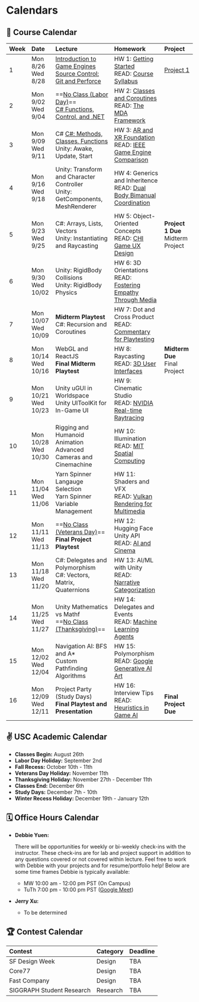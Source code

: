 # Calendars

## 📓 Course Calendar
| Week | Date                     | Lecture                                           | Homework              | Project |
| :----| :----------------------- | :------------------------------------------------ | :-------------------------------| :--------------|
| 1    | Mon 8/26 <br> Wed 8/28   | [Introduction to Game Engines](https://www.icloud.com/keynote/055cfB5qNWLVUltYjF0Qk-2Ig#Lecture1) <br> [Source Control: Git and Perforce](https://www.icloud.com/keynote/0b9r3O7DYukbd4il9HXbSfaDg#Lecture1) | HW 1: [Getting Started](./Homework/hw01.md)  <br> READ: [Course Syllabus](./courseinfo.md)  | [Project 1](./Projects/proj1_kitchen.md)  |
| 2    | Mon 9/02 <br> Wed 9/04   | ==[No Class (Labor Day)]()== <br> [C# Functions, Control, and .NET](https://www.icloud.com/keynote/01adA2ETY04lIUdSbIXn5K_wA#Lecture2) | HW 2: [Classes and Coroutines](./Homework/hw02.md) <br> READ: [The MDA Framework](https://users.cs.northwestern.edu/~hunicke/MDA.pdf) |  |
| 3    | Mon 9/09 <br> Wed 9/11    | C# [C#: Methods, Classes, Functions](https://www.icloud.com/keynote/05b4U7RLN-VER_S6NyDrZwRuQ#fa24-lecture3) <br> Unity: Awake, Update, Start | HW 3: [AR and XR Foundation](./Homework/hw03.md) <br> READ: [IEEE Game Engine Comparison](https://ieeexplore.ieee.org/document/9579618) | |
| 4    | Mon 9/16 <br> Wed 9/18  | Unity: Transform and Character Controller  <br> Unity: GetComponents, MeshRenderer | HW 4: Generics and Inheritence <br> READ: [Dual Body Bimanual Coordination](https://dl.acm.org/doi/10.1145/3563657.3596082)| |
| 5    | Mon 9/23 <br> Wed 9/25   |  C#: Arrays, Lists, Vectors <br>  Unity: Instantiating and Raycasting| HW 5: Object-Oriented Concepts <br> READ: [CHI Game UX Design](https://dl.acm.org/doi/abs/10.1145/3544549.3574181) | **Project 1 Due** <br> Midterm Project |
| 6    | Mon 9/30 <br> Wed 10/02  |  Unity: RigidBody Collisions <br> Unity: RigidBody Physics | HW 6: 3D Orientations <br> READ: [Fostering Empathy Through Media](https://dl.acm.org/doi/10.1145/3383668.3419929) | |
| 7    | Mon 10/07 <br> Wed 10/09   | **Midterm Playtest** <br> C#: Recursion and Coroutines | HW 7: Dot and Cross Product <br> READ: [Commentary for Playtesting](https://go-gale-com.libproxy1.usc.edu/ps/i.do?p=AONE&u=aikentcl&id=GALE%7CA759558167&v=2.1&it=r&aty=ip) |
| 8    | Mon 10/14 <br> Wed 10/16 | WebGL and ReactJS <br> **Final Midterm Playtest** | HW 8: Raycasting <br> READ: [3D User Interfaces](https://link-springer-com.libproxy1.usc.edu/chapter/10.1007/978-3-031-42283-6_33) | **Midterm Due** <br> Final Project |
| 9    | Mon 10/21 <br> Wed 10/23 | Unity uGUI in Worldspace <br> Unity UIToolKit for In-Game UI | HW 9: Cinematic Studio <br> READ: [NVIDIA Real-time Raytracing](https://www.nvidia.com/en-us/on-demand/session/gtcspring22-s42359/) |  |
| 10   | Mon 10/28 <br> Wed 10/30 | Rigging and Humanoid Animation <br> Advanced Cameras and Cinemachine | HW 10: Illumination <br> READ: [MIT Spatial Computing](https://acg.media.mit.edu/people/simong/thesis/SpatialComputing.pdf) |
| 11   | Mon 11/04 <br> Wed 11/06  | Yarn Spinner Langauge Selection <br> Yarn Spinner Variable Management | HW 11: Shaders and VFX <br> READ: [Vulkan Rendering for Multimedia](https://dl.acm.org/doi/10.1145/3283289.3283336) |
| 12   | Mon 11/11 <br> Wed 11/13   | ==[No Class (Veterans Day)]()== <br> **Final Project Playtest** | HW 12: Hugging Face Unity API <br> READ: [AI and Cinema](https://uosc.primo.exlibrisgroup.com/discovery/fulldisplay?docid=cdi_doaj_primary_oai_doaj_org_article_84365c1bc872447fa2cb1aa45fda2036&context=PC&vid=01USC_INST:01USC&lang=en&search_scope=MyInst_and_CI&adaptor=Primo%20Central&tab=Everything&query=any,contains,A%20Study%20of%20Artificial%20Intelligence%20in%20the%20Production%20of%20Film&offset=0) |
| 13   | Mon 11/18 <br> Wed 11/20 | C#: Delegates and Polymorphism <br> C#: Vectors, Matrix, Quaternions | HW 13: AI/ML with Unity <br> READ: [Narrative Categorization](https://uosc.primo.exlibrisgroup.com/discovery/fulldisplay?docid=cdi_crossref_primary_10_1111_bjet_13004&context=PC&vid=01USC_INST:01USC&lang=en&search_scope=MyInst_and_CI&adaptor=Primo%20Central&tab=Everything&query=any,contains,Narrative%20Categorization%20games&offset=0) | |
| 14   | Mon 11/25 <br> Wed 11/27 | Unity Mathematics vs Mathf <br> ==[No Class (Thanksgiving)]()== | HW 14: Delegates and Events <br> READ: [Machine Learning Agents](https://uosc.primo.exlibrisgroup.com/discovery/fulldisplay?docid=cdi_proquest_ebookcentral_EBC5446051&context=PC&vid=01USC_INST:01USC&lang=en&search_scope=MyInst_and_CI&adaptor=Primo%20Central&tab=Everything&query=any,contains,Machine%20Learning%20Agents%20games&offset=0)| |
| 15   | Mon 12/02 <br> Wed 12/04 <br> | Navigation AI: BFS and A* <br> Custom Pathfinding Algorithms | HW 15: Polymorphism <br> READ: [Google Generative AI Art](https://uosc.primo.exlibrisgroup.com/discovery/fulldisplay?docid=cdi_proquest_miscellaneous_3055502020&context=PC&vid=01USC_INST:01USC&lang=en&search_scope=MyInst_and_CI&adaptor=Primo%20Central&tab=Everything&query=any,contains,Generative%20AI%20art%20in%20games&offset=0) |  |
| 16   | Mon 12/09 <br> Wed 12/11   | Project Party (Study Days) <br> **Final Playtest and Presentation** | HW 16: Interview Tips <br> READ: [Heuristics in Game AI](https://uosc.primo.exlibrisgroup.com/discovery/fulldisplay?docid=cdi_proquest_journals_1931746681&context=PC&vid=01USC_INST:01USC&lang=en&search_scope=MyInst_and_CI&adaptor=Primo%20Central&tab=Everything&query=any,contains,Artificial%20intelligence%20in%20games&offset=0) | <br> **Final Project Due** |

## ✌️ USC Academic Calendar
* **Classes Begin:** August 26th
* **Labor Day Holiday:** September 2nd
* **Fall Recess:** October 10th - 11th
* **Veterans Day Holiday:** November 11th
* **Thanksgiving Holiday:** November 27th - December 11th
* **Classes End:** December 6th
* **Study Days:** December 7th - 10th
* **Winter Recess Holiday:** December 19th - January 12th

## 🗓️ Office Hours Calendar

* **Debbie Yuen:** 
    
    There will be opportunities for weekly or bi-weekly check-ins with the instructor. These check-ins are for lab and project support in addition to any questions covered or not covered within lecture. Feel free to work with Debbie with your projects and for resume/portfolio help! Below are some time frames Debbie is typically available:

    * MW 10:00 am - 12:00 pm PST (On Campus)
    * TuTh 7:00 pm - 10:00 pm PST ([Google Meet]())

* **Jerry Xu:**
    *  To be determined

## 🏆 Contest Calendar
| Contest        | Category | Deadline |
| :------------- | :------- | :------- |
| SF Design Week | Design   | TBA      |
| Core77         | Design   | TBA      |
| Fast Company   | Design   | TBA      |
| SIGGRAPH Student Research | Research | TBA |